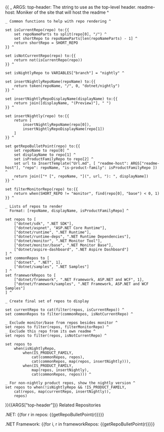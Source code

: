 {{
    _ ARGS:
      top-header: The string to use as the top-level header.
      readme-host: Moniker of the site that will host the readme ^

    _ Common functions to help with repo rendering ^

    set isCurrentRepo(repo) to:{{
        set repoNameParts to split(repo[0], "/") ^
        set shortRepo to repoNameParts[len(repoNameParts) - 1] ^
        return shortRepo = SHORT_REPO
    }} ^

    set isNotCurrentRepo(repo) to:{{
        return not(isCurrentRepo(repo))
    }} ^

    set isNightlyRepo to VARIABLES["branch"] = "nightly" ^

    set insertNightlyRepoName(repoName) to:{{
        return token(repoName, "/", 0, "dotnet/nightly")
    }} ^

    set insertNightlyRepoDisplayName(displayName) to:{{
        return join([displayName, "(Preview)"], " ")
    }} ^

    set insertNightly(repo) to:{{
        return [
            insertNightlyRepoName(repo[0]),
            insertNightlyRepoDisplayName(repo[1])
        ]
    }} ^

    set getRepoBulletPoint(repo) to:{{
        set repoName to repo[0] ^
        set displayName to repo[1] ^
        set isProductFamilyRepo to repo[2] ^
        set url to InsertTemplate("Url.md", [ "readme-host": ARGS["readme-host"], "repo": repoName, "is-product-family": isProductFamilyRepo ]) ^
        return join(["* [", repoName, "](", url, "): ", displayName])
    }} ^

    set filterMonitorRepo(repo) to:{{
        return when(SHORT_REPO != "monitor", find(repo[0], "base") < 0, 1)
    }} ^

    _ Lists of repos to render
      Format: [repoName, displayName, isProductFamilyRepo] ^

    set repos to [
        ["dotnet/sdk", ".NET SDK"],
        ["dotnet/aspnet", "ASP.NET Core Runtime"],
        ["dotnet/runtime", ".NET Runtime"],
        ["dotnet/runtime-deps", ".NET Runtime Dependencies"],
        ["dotnet/monitor", ".NET Monitor Tool"],
        ["dotnet/monitor/base", ".NET Monitor Base"],
        ["dotnet/aspire-dashboard", ".NET Aspire Dashboard"]
    ] ^
    set commonRepos to [
        ["dotnet", ".NET", 1],
        ["dotnet/samples", ".NET Samples"]
    ] ^
    set frameworkRepos to [
        ["dotnet/framework", ".NET Framework, ASP.NET and WCF", 1],
        ["dotnet/framework/samples", ".NET Framework, ASP.NET and WCF Samples"]
    ] ^

    _ Create final set of repos to display

    set currentRepo to cat(filter(repos, isCurrentRepo)) ^
    set commonRepos to filter(commonRepos, isNotCurrentRepo) ^

    _ Exclude monitor/base from repos besides monitor ^
    set repos to filter(repos, filterMonitorRepo) ^
    _ Exclude this repo from its own readme ^
    set repos to filter(repos, isNotCurrentRepo) ^

    set repos to
        when(isNightlyRepo,
            when(IS_PRODUCT_FAMILY,
                cat(commonRepos, repos),
                cat(commonRepos, map(repos, insertNightly))),
            when(IS_PRODUCT_FAMILY,
                map(repos, insertNightly),
                cat(commonRepos, repos))) ^

    _ For non-nightly product repos, show the nightly version ^
    set repos to when(!isNightlyRepo && !IS_PRODUCT_FAMILY,
        cat(repos, map(currentRepo, insertNightly)),
        repos)

}}{{ARGS["top-header"]}} Related Repositories

.NET:
{{for r in repos:
{{getRepoBulletPoint(r)}}}}

.NET Framework:
{{for i, r in frameworkRepos:
{{getRepoBulletPoint(r)}}}}